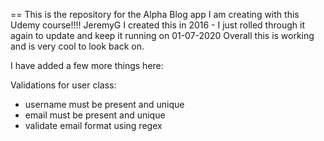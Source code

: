 == This is the repository for the Alpha Blog app I am creating with this Udemy course!!!! JeremyG
I created this in 2016 - I just rolled through it again to update and keep it running on 01-07-2020
Overall this is working and is very cool to look back on.

I have added a few more things here:

Validations for user class:

- username must be present and unique
- email must be present and unique
- validate email format using regex
